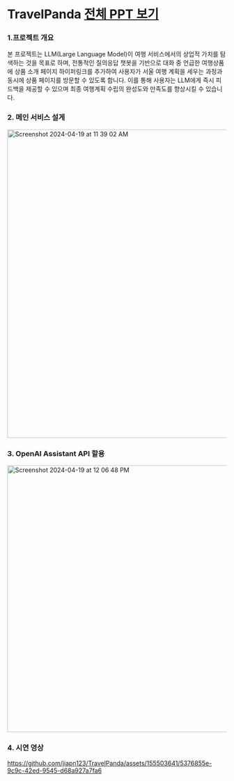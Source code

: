# TravelPanda [전체 PPT 보기](https://www.canva.com/design/DAF6CARwbXQ/47l0bOPOKzV-j5d_wRhQhA/edit)

### 1.프로젝트 개요 
본 프로젝트는 LLM(Large Language Model)이 여행 서비스에서의 상업적 가치를 탐색하는 것을 목표로 하며, 전통적인 질의응답 챗봇을 기반으로 대화 중 언급한 여행상품에 상품 소개 페이지 하이퍼링크를 추가하여 사용자가 서울 여행 계획을 세우는 과정과 동시에 상품 페이지를 방문할 수 있도록 합니다. 이를 통해 사용자는 LLM에게 즉시 피드백을 제공할 수 있으며 최종 여행계획 수립의 완성도와 만족도를 향상시킬 수 있습니다.

### 2. 메인 서비스 설게
<img width="709" alt="Screenshot 2024-04-19 at 11 39 02 AM" src="https://github.com/jiapn123/TravelPanda/assets/155503641/984bdc92-e22f-4f2d-82b1-216d18b31e51">

### 3. OpenAI Assistant API 할용 
<img width="613" alt="Screenshot 2024-04-19 at 12 06 48 PM" src="https://github.com/jiapn123/TravelPanda/assets/155503641/34de4e07-6a12-4301-a081-af1ba326201f">

### 4. 시연 영상
https://github.com/jiapn123/TravelPanda/assets/155503641/5376855e-9c9c-42ed-9545-d68a927a7fa6
